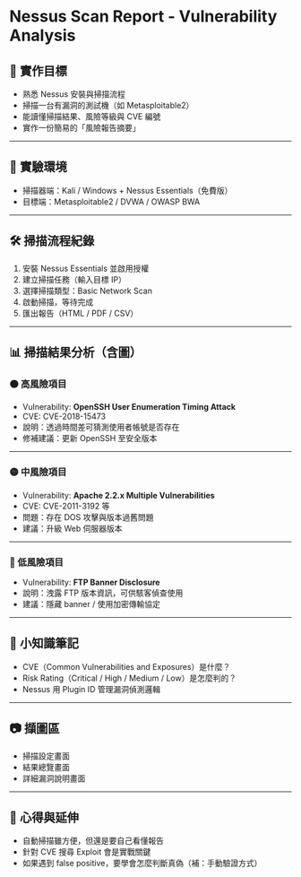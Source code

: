 # Nessus Scan Report - Vulnerability Analysis

## 🎯 實作目標
- 熟悉 Nessus 安裝與掃描流程
- 掃描一台有漏洞的測試機（如 Metasploitable2）
- 能讀懂掃描結果、風險等級與 CVE 編號
- 實作一份簡易的「風險報告摘要」

---

## 🧪 實驗環境
- 掃描器端：Kali / Windows + Nessus Essentials（免費版）
- 目標端：Metasploitable2 / DVWA / OWASP BWA

---

## 🛠️ 掃描流程紀錄
1. 安裝 Nessus Essentials 並啟用授權
2. 建立掃描任務（輸入目標 IP）
3. 選擇掃描類型：Basic Network Scan
4. 啟動掃描，等待完成
5. 匯出報告（HTML / PDF / CSV）

---

## 📊 掃描結果分析（含圖）

### 🟠 高風險項目
- Vulnerability: **OpenSSH User Enumeration Timing Attack**
- CVE: CVE-2018-15473
- 說明：透過時間差可猜測使用者帳號是否存在
- 修補建議：更新 OpenSSH 至安全版本

---

### 🟡 中風險項目
- Vulnerability: **Apache 2.2.x Multiple Vulnerabilities**
- CVE: CVE-2011-3192 等
- 問題：存在 DOS 攻擊與版本過舊問題
- 建議：升級 Web 伺服器版本

---

### 🔵 低風險項目
- Vulnerability: **FTP Banner Disclosure**
- 說明：洩露 FTP 版本資訊，可供駭客偵查使用
- 建議：隱藏 banner / 使用加密傳輸協定

---

## 📘 小知識筆記
- CVE（Common Vulnerabilities and Exposures）是什麼？
- Risk Rating（Critical / High / Medium / Low）是怎麼判的？
- Nessus 用 Plugin ID 管理漏洞偵測邏輯

---

## 📷 擷圖區
- 掃描設定畫面
- 結果總覽畫面
- 詳細漏洞說明畫面

---

## 🧠 心得與延伸
- 自動掃描雖方便，但還是要自己看懂報告
- 針對 CVE 搜尋 Exploit 會是實戰關鍵
- 如果遇到 false positive，要學會怎麼判斷真偽（補：手動驗證方式）

